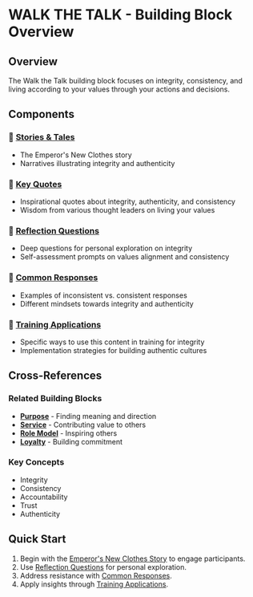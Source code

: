 # WALK THE TALK - Building Block Overview

## Overview
The Walk the Talk building block focuses on integrity, consistency, and living according to your values through your actions and decisions.

## Components

### 📖 [Stories & Tales](stories-tales.md)
- The Emperor's New Clothes story
- Narratives illustrating integrity and authenticity

### 💬 [Key Quotes](key-quotes.md)
- Inspirational quotes about integrity, authenticity, and consistency
- Wisdom from various thought leaders on living your values

### 🤔 [Reflection Questions](reflection-questions.md)
- Deep questions for personal exploration on integrity
- Self-assessment prompts on values alignment and consistency

### 💭 [Common Responses](common-responses.md)
- Examples of inconsistent vs. consistent responses
- Different mindsets towards integrity and authenticity

### 🎯 [Training Applications](training-applications.md)
- Specific ways to use this content in training for integrity
- Implementation strategies for building authentic cultures

## Cross-References

### Related Building Blocks
- **[Purpose](../purpose/README.md)** - Finding meaning and direction
- **[Service](../service/README.md)** - Contributing value to others
- **[Role Model](../role-model/README.md)** - Inspiring others
- **[Loyalty](../loyalty/README.md)** - Building commitment

### Key Concepts
- Integrity
- Consistency
- Accountability
- Trust
- Authenticity

## Quick Start
1. Begin with the [Emperor's New Clothes Story](stories-tales.md) to engage participants.
2. Use [Reflection Questions](reflection-questions.md) for personal exploration.
3. Address resistance with [Common Responses](common-responses.md).
4. Apply insights through [Training Applications](training-applications.md).

